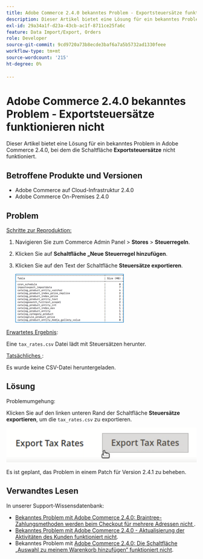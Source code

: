 ```yaml
---
title: Adobe Commerce 2.4.0 bekanntes Problem - Exportsteuersätze funktionieren nicht
description: Dieser Artikel bietet eine Lösung für ein bekanntes Problem in Adobe Commerce 2.4.0, bei dem die Schaltfläche **Exportsteuersätze** nicht funktioniert.
exl-id: 29a34a1f-d23a-43cb-ac1f-8711ce25fa6c
feature: Data Import/Export, Orders
role: Developer
source-git-commit: 9cd9720a73b8ecde3baf6a7a5b5732ad1330feee
workflow-type: tm+mt
source-wordcount: '215'
ht-degree: 0%

---
```


# Adobe Commerce 2.4.0 bekanntes Problem - Exportsteuersätze funktionieren nicht

Dieser Artikel bietet eine Lösung für ein bekanntes Problem in Adobe Commerce 2.4.0, bei dem die Schaltfläche **Exportsteuersätze** nicht funktioniert.

## Betroffene Produkte und Versionen

* Adobe Commerce auf Cloud-Infrastruktur 2.4.0
* Adobe Commerce On-Premises 2.4.0

## Problem

<u>Schritte zur Reproduktion:</u>

1. Navigieren Sie zum Commerce Admin Panel > **Stores** > **Steuerregeln**.
1. Klicken Sie auf **Schaltfläche „Neue Steuerregel hinzufügen**.
1. Klicken Sie auf den Text der Schaltfläche **Steuersätze exportieren**.

   ![magento_export_tax_rates.png](assets/mceclip0.png)

<u>Erwartetes Ergebnis</u>:

Eine `tax_rates.csv` Datei lädt mit Steuersätzen herunter.

<u>Tatsächliches </u>:

Es wurde keine CSV-Datei heruntergeladen.

## Lösung

Problemumgehung:

Klicken Sie auf den linken unteren Rand der Schaltfläche **Steuersätze exportieren**, um die `tax_rates.csv` zu exportieren.

![magento_export_tax_rates.png](assets/mceclip1.png)

Es ist geplant, das Problem in einem Patch für Version 2.4.1 zu beheben.

## Verwandtes Lesen

In unserer Support-Wissensdatenbank:

* [Bekanntes Problem mit Adobe Commerce 2.4.0: Braintree-Zahlungsmethoden werden beim Checkout für mehrere Adressen nicht &#x200B;](/help/troubleshooting/payments/magento-2-4-0-braintree-not-in-multiple-addresses-checkout.md).
* [Bekanntes Problem mit Adobe Commerce 2.4.0 - Aktualisierung der Aktivitäten des Kunden funktioniert nicht](/help/troubleshooting/miscellaneous/magento-2-4-0-refresh-on-customer-activities-does-not-work.md).
* Bekanntes Problem mit [Adobe Commerce 2.4.0: Die Schaltfläche „Auswahl zu meinem Warenkorb hinzufügen“ funktioniert nicht](/help/troubleshooting/miscellaneous/magento-2-4-0-add-selections-to-my-cart-does-not-work.md).
